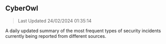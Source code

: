 ## CyberOwl 
> Last Updated 24/02/2024 01:35:14 


A daily updated summary of the most frequent types of security incidents currently being reported from different sources.

